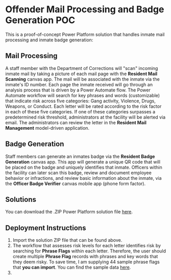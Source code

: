 # Offender Mail Processing and Badge Generation POC
This is a proof-of-concept Power Platform solution that handles inmate mail processing and inmate badge generation:

## Mail Processing
A staff member with the Department of Corrections will "scan" incoming inmate mail by taking a picture of each mail page with the **Resident Mail Scanning** canvas app. The mail will be associated with the inmate via the inmate's ID number. Each page the inmate received will go through an analysis process that is driven by a Power Automate flow. The Power Automate workflow will search for key phrases and words (customizable) that indicate risk across five categories: Gang activity, Violence, Drugs, Weapons, or Conduct. Each letter will be rated according to the risk factor in each of these five categories. If one of these categories surpasses a predetermined risk threshold, administrators at the facility will be alerted via email. The administrators can review the letter in the **Resident Mail Management** model-driven application.

## Badge Generation
Staff members can generate an inmates badge via the **Resident Badge Generation** canvas app. This app will generate a unique QR code that will be placed on the badge and uniquely identifies that inmate. Officers within the facility can later scan this badge, review and document employee behavior or infractions, and review basic information about the inmate, via the **Officer Badge Verifier** canvas mobile app (phone form factor).

## Solutions
You can download the .ZIP Power Platform solution file [here](./solutions/ResidentMailProcessing.zip).

## Deployment Instructions
1. Import the solution ZIP file that can be found above.
2. The workflow that assesses risk levels for each letter identifies risk by searching for **Phrase Flags** within each letter. Therefore, the user should create multiple **Phrase Flag** records with phrases and key words that they deem risky. To save time, I am supplying 44 sample phrase flags that **you can import**. You can find the sample data [here](./sample-data/cr0d5_phraseflags.csv).
3. 